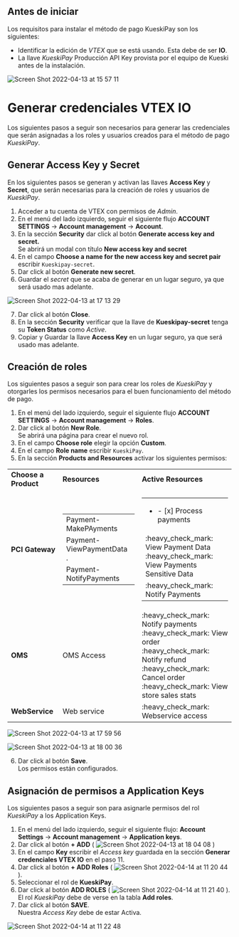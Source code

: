 ## Antes de iniciar
Los requisitos para instalar el método de pago KueskiPay son los siguientes:
* Identificar la edición de _VTEX_ que se está usando. Esta debe de ser **IO**.
* La llave _KueskiPay_ Producción API Key provista por el equipo de Kueski antes de la instalación.

![Screen Shot 2022-04-13 at 15 57 11](https://user-images.githubusercontent.com/101224062/163277086-ae3c6429-3c96-45fb-ade5-d10a44ac4db8.png)

# Generar credenciales VTEX IO
Los siguientes pasos a seguir son necesarios para generar las credenciales que serán asignadas a los roles y usuarios creados para el método de pago _KueskiPay_.

## Generar Access Key y Secret
En los siguientes pasos se generan y activan las llaves **Access Key** y **Secret**, que serán necesarias para la creación de roles y usuarios de _KueskiPay_. 
1. Acceder a tu cuenta de VTEX con permisos de _Admin_.
2. En el menú del lado izquierdo, seguir el siguiente flujo **ACCOUNT SETTINGS** -> **Account management** -> **Account**.
3. En la sección **Security** dar click al botón **Generate access key and secret.** <br>
Se abrirá un modal con título **New access key and secret**
4. En el campo **Choose a name for the new access key and secret pair** escribir `Kueskipay-secret`.
5. Dar click al botón **Generate new secret**.
6. Guardar el _secret_ que se acaba de generar en un lugar seguro, ya que será usado mas adelante.

![Screen Shot 2022-04-13 at 17 13 29](https://user-images.githubusercontent.com/101224062/163284670-4e8de21f-9ad1-467c-a052-649b86d0b2ec.png)

7. Dar click al botón **Close**.
8. En la sección **Security** verificar que la llave de **Kueskipay-secret** tenga su **Token Status** como _Active_.
9. Copiar y Guardar la llave **Access Key** en un lugar seguro, ya que será usado mas adelante. 

## Creación de roles
Los siguientes pasos a seguir son para crear los roles de _KueskiPay_ y otorgarles los permisos necesarios para el buen funcionamiento del método de pago.

1. En el menú del lado izquierdo, seguir el siguiente flujo **ACCOUNT SETTINGS** -> **Account management** -> **Roles**.
2. Dar click al botón **New Role**. <br>
Se abrirá una página para crear el nuevo rol. 
3. En el campo **Choose role** elegir la opción **Custom**.
4. En el campo **Role name** escribir `KueskiPay`.
5. En la sección **Products and Resources** activar los siguientes permisos:

<table>
 <tr>
  <td><b>Choose a Product</b></td>
  <td><b>Resources</b></td>
  <td><b>Active Resources</b></td>
 </tr>
 <tr>
  <td><b>PCI Gateway</b></td>
  <td>
   <table>
    <tr>
     <td>Payment-MakePAyments</td>
    </tr>
    <tr>
     <td>Payment-ViewPaymentData<br> 
     . </td>
    </tr>
    <tr>
     <td>Payment-NotifyPayments</td>
    </tr>
   </table>
  </td>
    <td>
   <table>
    <tr>
     <td><ul><li>- [x] Process payments</li></ul></td>
    </tr>
    <tr>
     <td>:heavy_check_mark: View Payment Data<br>
         :heavy_check_mark: View Payments Sensitive Data
     </td>
    </tr>
    <tr>
     <td>:heavy_check_mark: Notify Payments</td>
    </tr>
   </table>
  </td>
 </tr>
 <tr>
  <td><b>OMS</b></td>
  <td>OMS Access</td>
  <td>:heavy_check_mark: Notify payments<br>
      :heavy_check_mark: View order<br>
      :heavy_check_mark: Notify refund<br>
      :heavy_check_mark: Cancel order<br>
      :heavy_check_mark: View store sales stats</td>
 </tr>
 <tr>
  <td><b>WebService</b></td>
  <td>Web service</td>
  <td>:heavy_check_mark: Webservice access</td>
 </tr>
</table>

![Screen Shot 2022-04-13 at 17 59 56](https://user-images.githubusercontent.com/101224062/163288671-47c93d24-fb72-4411-9225-567fc766370f.png)

![Screen Shot 2022-04-13 at 18 00 36](https://user-images.githubusercontent.com/101224062/163288727-e2aaf35d-315a-4fda-aab6-0042031657bf.png)

6. Dar click al botón **Save**.<br>
Los permisos están configurados. 

## Asignación de permisos a Application Keys
Los siguientes pasos a seguir son para asignarle permisos del rol _KueskiPay_ a los Application Keys.

1. En el menú del lado izquierdo, seguir el siguiente flujo: **Account Settings** -> **Account management** -> **Application keys**.
2. Dar click al botón **+ ADD** (
![Screen Shot 2022-04-13 at 18 04 08](https://user-images.githubusercontent.com/101224062/163289027-98c15ccc-6d4d-4ce8-8695-47304d45f687.png)
)
3. En el campo **Key** escribir el _Access key_ guardada en la sección **Generar credenciales VTEX IO** en el paso 11.
4. Dar click al botón **+ ADD Roles** (
![Screen Shot 2022-04-14 at 11 20 44](https://user-images.githubusercontent.com/101224062/163440842-97871f0d-8bd3-496a-8fcb-f31a420767da.png)
).
5. Seleccionar el rol de **KueskiPay**.
6. Dar click al botón **ADD ROLES** (
![Screen Shot 2022-04-14 at 11 21 40](https://user-images.githubusercontent.com/101224062/163441008-70c62b8b-2dea-41ad-883d-9d5415192f1d.png)
). <br>
El rol _KueskiPay_ debe de verse en la tabla **Add roles**.
7. Dar click al botón **SAVE**. <br>
Nuestra _Access Key_ debe de estar Activa. 

![Screen Shot 2022-04-14 at 11 22 48](https://user-images.githubusercontent.com/101224062/163441153-5842bbde-cfa7-4581-bd61-5a5349ef08a4.png)

